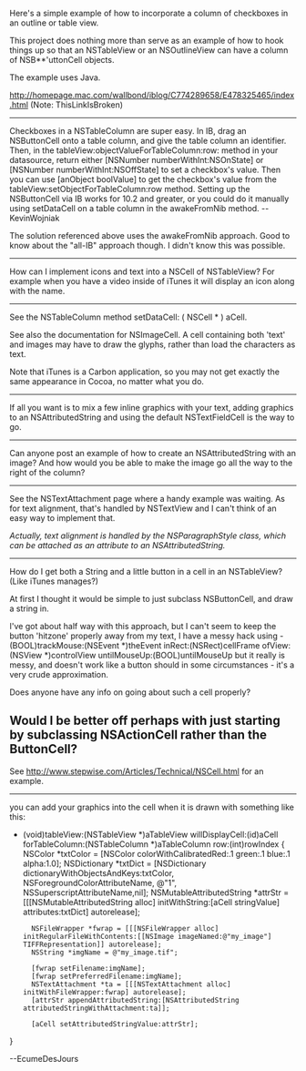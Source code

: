 Here's a simple example of how to incorporate a column of checkboxes in an outline or table view.

This project does nothing more than serve as an example of how to hook things up so that an NSTableView or an NSOutlineView can have a column of NSB**'uttonCell objects.

The example uses Java.

http://homepage.mac.com/wallbond/iblog/C774289658/E478325465/index.html  (Note: ThisLinkIsBroken)

----

Checkboxes in a NSTableColumn are super easy. In IB, drag an NSButtonCell onto a table column, and give the table column an identifier. Then, in the tableView:objectValueForTableColumn:row: method in your datasource, return either [NSNumber numberWithInt:NSOnState] or [NSNumber numberWithInt:NSOffState] to set a checkbox's value. Then you can use [anObject boolValue] to get the checkbox's value from the tableView:setObjectForTableColumn:row method. Setting up the NSButtonCell via IB works for 10.2 and greater, or you could do it manually using setDataCell on a table column in the awakeFromNib method. --KevinWojniak

The solution referenced above uses the awakeFromNib approach. Good to know about the "all-IB" approach though. I didn't know this
was possible.

----

How can I implement icons and text into a NSCell of NSTableView? For example when you have a video inside of iTunes it will display an icon along with the name.

----

See the NSTableColumn method     setDataCell: ( NSCell * ) aCell.

See also the documentation for NSImageCell. A cell containing both 'text' and images may have to draw the glyphs,
rather than load the characters as text.

Note that iTunes is a Carbon application, so you may not get exactly the same appearance in Cocoa, no matter what you do.

----

If all you want is to mix a few inline graphics with your text, adding graphics to an NSAttributedString and using the default NSTextFieldCell is the way to go.

----

Can anyone post an example of how to create an NSAttributedString with an image? And how would you be able to make the image go all the way to the right of the column?

----

See the NSTextAttachment page where a handy example was waiting.  As for text alignment, that's handled by NSTextView and I can't think of an easy way to implement that.

*Actually, text alignment is handled by the NSParagraphStyle class, which can be attached as an attribute to an NSAttributedString.*

----

How do I get both a String and a little button in a cell in an NSTableView? (Like iTunes manages?)

At first I thought it would be simple to just subclass NSButtonCell, and draw a string in.

I've got about half way with this approach, but I can't seem to keep the button 'hitzone' properly away from my text, I have a messy hack using     - (BOOL)trackMouse:(NSEvent *)theEvent inRect:(NSRect)cellFrame ofView:(NSView *)controlView untilMouseUp:(BOOL)untilMouseUp but it really is messy, and doesn't work like a button should in some circumstances - it's a very crude approximation.

Does anyone have any info on going about such a cell properly?

Would I be better off perhaps with just starting by subclassing NSActionCell rather than the ButtonCell?
----

See http://www.stepwise.com/Articles/Technical/NSCell.html for an example.

----

you can add your graphics into the cell when it is drawn with something like this:
    
- (void)tableView:(NSTableView *)aTableView willDisplayCell:(id)aCell forTableColumn:(NSTableColumn *)aTableColumn row:(int)rowIndex
{
	NSColor *txtColor = [NSColor colorWithCalibratedRed:.1 green:.1 blue:.1 alpha:1.0];
		NSDictionary *txtDict = [NSDictionary dictionaryWithObjectsAndKeys:txtColor, NSForegroundColorAttributeName, @"1", NSSuperscriptAttributeName,nil];
		NSMutableAttributedString *attrStr = [[[NSMutableAttributedString alloc]
        initWithString:[aCell stringValue] attributes:txtDict] autorelease];

		NSFileWrapper *fwrap = [[[NSFileWrapper alloc] initRegularFileWithContents:[[NSImage imageNamed:@"my_image"] TIFFRepresentation]] autorelease];
		NSString *imgName = @"my_image.tif";
		
		[fwrap setFilename:imgName];
		[fwrap setPreferredFilename:imgName];
		NSTextAttachment *ta = [[[NSTextAttachment alloc] initWithFileWrapper:fwrap] autorelease];
		[attrStr appendAttributedString:[NSAttributedString attributedStringWithAttachment:ta]];

		[aCell setAttributedStringValue:attrStr];		
}

--EcumeDesJours

